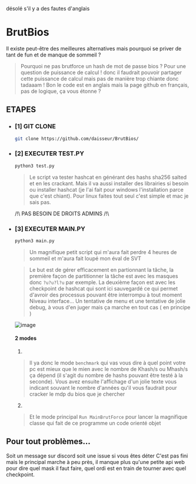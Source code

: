 désolé s'il y a des fautes d'anglais
# BrutBios
Il existe peut-être des meilleures alternatives mais pourquoi se priver de tant de fun et de manque de sommeil ?

> Pourquoi ne pas brutforce un hash de mot de passe bios ? Pour une question de puissance de calcul ! donc il faudrait pouvoir partager cette puissance de calcul mais pas de manière trop chiante donc tadaaam !
> Bon le code est en anglais mais la page github en français, pas de logique, ça vous étonne ?

## ETAPES
- ### [1] GIT CLONE
  ```sh
  git clone https://github.com/daisseur/BrutBios/
  ```
- ### [2] EXECUTER TEST.PY
  ```sh
  python3 test.py
  ```
  > Le script va tester hashcat en générant des hashs sha256 salted et en les crackant. Mais il va aussi installer des librairies si besoin ou installer hashcat (je l'ai fait pour windows l'installation parce que c'est chiant). Pour linux faites tout seul c'est simple et mac je sais pas.
  
  /!\ PAS BESOIN DE DROITS ADMINS /!\
- ### [3] EXECUTER MAIN.PY
    ```sh
  python3 main.py
  ```
  > Un magnifique petit script qui m'aura fait perdre 4 heures de sommeil et m'aura fait loupé mon éval de SVT
  
  > Le but est de gérer efficacement en partionnant la tâche, la première façon de partitionner la tâche est avec les masques donc `?u?u?l?u` par exemple. La deuxième façon est avec les checkpoint de hashcat qui sont ici sauvegardé ce qui permet d'avroir des processus pouvant être interrompu à tout moment
  Niveau interface...
  > Un tentative de menu et une tentative de jolie debug, à vous d'en juger mais ça marche en tout cas ( en principe )
  
  ![image](https://github.com/daisseur/BrutBios/assets/100715068/05aae33e-419a-41b5-a565-efd53f1677d0)
  #### 2 modes
  1)
  > Il ya donc le mode `benchmark` qui vas vous dire à quel point votre pc est mieux que le mien avec le nombre de Khash/s ou Mhash/s ça dépend (il s'agit du nombre de hashs pouvant être testé à la seconde). Vous avez ensuite l'affichage d'un jolie texte vous indicant souvant le nombre d'années qu'il vous faudrait pour cracker le mdp du bios que je chercher
  
  2)
  > Et le mode principal `Run MainBrutForce` pour lancer la magnifique classe qui fait de ce programme un code orienté objet

## Pour tout problèmes...
 Soit un message sur discord soit une issue si vous êtes déter
 C'est pas fini mais le principal marche à peu près, il manque plus qu'une petite api web pour dire quel mask il faut faire, quel ordi est en train de tourner avec quel checkpoint.

